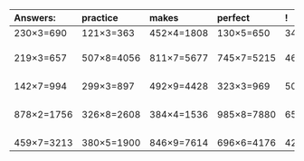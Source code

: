 | Answers: | practice | makes | perfect | ! |
| :--- | :--- | :--- | :--- | :--- |
| 230×3=690 | 121×3=363 | 452×4=1808 | 130×5=650 | 349×7=2443 | 
|   |   |   |   |   | 
|   |   |   |   |   | 
|   |   |   |   |   | 
| 219×3=657 | 507×8=4056 | 811×7=5677 | 745×7=5215 | 461×3=1383 | 
|   |   |   |   |   | 
|   |   |   |   |   | 
|   |   |   |   |   | 
|   |   |   |   |   | 
| 142×7=994 | 299×3=897 | 492×9=4428 | 323×3=969 | 501×9=4509 | 
|   |   |   |   |   | 
|   |   |   |   |   | 
|   |   |   |   |   | 
|   |   |   |   |   | 
| 878×2=1756 | 326×8=2608 | 384×4=1536 | 985×8=7880 | 659×7=4613 | 
|   |   |   |   |   | 
|   |   |   |   |   | 
|   |   |   |   |   | 
|   |   |   |   |   | 
| 459×7=3213 | 380×5=1900 | 846×9=7614 | 696×6=4176 | 423×4=1692 | 
